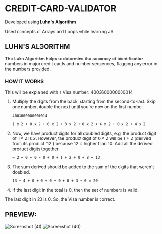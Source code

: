 # CREDIT-CARD-VALIDATOR
Developed using **Luhn's Algorithm**

Used concepts of Arrays and Loops while learning JS.

## LUHN'S ALGORITHM
The Luhn Algorithm helps to determine the accuracy of identification numbers in major credit cards and number sequences, flagging any error in the numbers provided.  
### HOW IT WORKS
This will be explained with a Visa number: 4003600000000014

1. Multiply the digits from the back, starting from the second-to-last. Skip one number, double the next until you’re now on the first number. 

       4003600000000014

       1 x 2 + 0 x 2 + 0 x 2 + 0 x 2 + 0 x 2 + 6 x 2 + 0 x 2 + 4 x 2

2. Now, we have product digits for all doubled digits, e.g. the product digit of 1 × 2 is 2. However,  the product digit of 6 × 2 will be 1 + 2 (derived from its product '12') because 12 is higher than 10. Add all the derived product digits together. 

       = 2 + 0 + 0 + 0 + 0 + 1 + 2 + 0 + 8 = 13

3. The sum derived should be added to the sum of the digits that weren’t doubled. 

       13 + 4 + 0 + 0 + 0 + 0 + 0 + 3 + 0 = 20

4. If the last digit in the total is 0, then the set of numbers is valid.

The last digit in 20 is 0. So, the Visa number is correct.

## PREVIEW:

![Screenshot (41)](https://user-images.githubusercontent.com/114819135/237487888-a6ff2c6f-4b6f-40d1-a711-628fa227d2ec.png)
![Screenshot (40)](https://github.com/ayush110404/CREDIT-CARD-VALIDATOR/assets/114819135/c971f43b-8a5a-4c7e-b627-c86f146c8fea)
